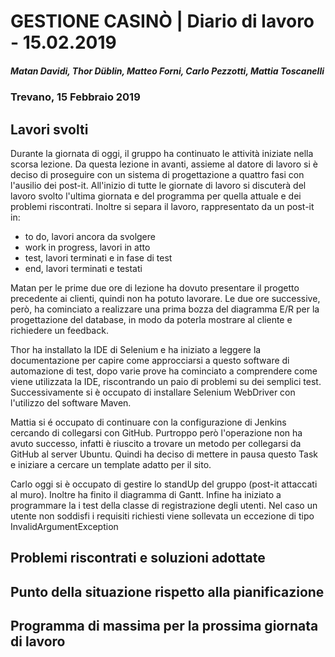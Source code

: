 # GESTIONE CASINÒ | Diario di lavoro - 15.02.2019
##### Matan Davidi, Thor Düblin, Matteo Forni, Carlo Pezzotti, Mattia Toscanelli
### Trevano, 15 Febbraio 2019

## Lavori svolti
Durante la giornata di oggi, il gruppo ha continuato le attività iniziate nella scorsa lezione.
Da questa lezione in avanti, assieme al datore di lavoro si è deciso di proseguire con un sistema di progettazione a quattro fasi con l'ausilio dei post-it. All'inizio di tutte le giornate di lavoro si discuterà del lavoro svolto l'ultima giornata e del programma per quella attuale e dei problemi riscontrati. Inoltre si separa il lavoro, rappresentato da un post-it in:
- to do, lavori ancora da svolgere
- work in progress, lavori in atto
- test, lavori terminati e in fase di test
- end, lavori terminati e testati

Matan per le prime due ore di lezione ha dovuto presentare il progetto precedente ai clienti, quindi non ha potuto lavorare. Le due ore successive, però, ha cominciato a realizzare una prima bozza del diagramma E/R per la progettazione del database, in modo da poterla mostrare al cliente e richiedere un feedback.

Thor ha installato la IDE di Selenium e ha iniziato a leggere la documentazione per capire come approcciarsi a questo software di automazione di test, dopo varie prove ha cominciato a comprendere come viene utilizzata la IDE, riscontrando un paio di problemi su dei semplici test.
Successivamente si è occupato di installare Selenium WebDriver con l'utilizzo del software Maven.

Mattia si é occupato di continuare con la configurazione di Jenkins cercando di collegarsi con GitHub. Purtroppo però l'operazione non ha avuto successo, infatti è riuscito a trovare un metodo per collegarsi da GitHub al server Ubuntu. Quindi ha deciso di mettere in pausa questo Task e iniziare a cercare un template adatto per il sito.

Carlo oggi si è occupato di gestire lo standUp del gruppo (post-it attaccati al muro). Inoltre ha finito il diagramma di Gantt. Infine ha iniziato a programmare la i test della classe di registrazione degli utenti. Nel caso un utente non soddisfi i requisiti richiesti viene sollevata un eccezione di tipo InvalidArgumentException

##  Problemi riscontrati e soluzioni adottate


##  Punto della situazione rispetto alla pianificazione


## Programma di massima per la prossima giornata di lavoro
